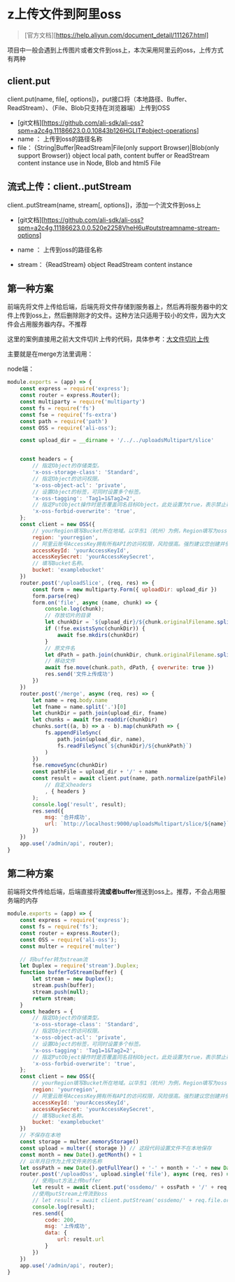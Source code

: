 # z上传文件到阿里oss

> [官方文档][https://help.aliyun.com/document_detail/111267.html]

项目中一般会遇到上传图片或者文件到oss上，本次采用阿里云的oss，上传方式有两种



## client.put

client.put(name, file[, options])，put接口将（本地路径、Buffer、ReadStream）、（File、Blob只支持在浏览器端）上传到OSS

- [git文档][https://github.com/ali-sdk/ali-oss?spm=a2c4g.11186623.0.0.10843b126HGLIT#object-operations]
 - name ： 上传到oss的路径名称
 - file： {String|Buffer|ReadStream|File(only support Browser)|Blob(only support Browser)} object local path, content buffer or ReadStream content instance use in Node, Blob and html5 File 

## 流式上传：client..putStream

client..putStream(name, stream[, options])，添加一个流文件到oss上

- [git文档][https://github.com/ali-sdk/ali-oss?spm=a2c4g.11186623.0.0.520e2258VheH6u#putstreamname-stream-options]

- name ： 上传到oss的路径名称
- stream： {ReadStream} object ReadStream content instance

## 第一种方案

前端先将文件上传给后端，后端先将文件存储到服务器上，然后再将服务器中的文件上传到oss上，然后删除刚才的文件。这种方法只适用于较小的文件，因为大文件会占用服务器内存。不推荐

这里的案例直接用之前大文件切片上传的代码，具体参考：<a name="大文件切片上传" href="./大文件切片上传.md">大文件切片上传</a>

主要就是在merge方法里调用： 

node端：

```js
module.exports = (app) => {
    const express = require('express');
    const router = express.Router();
    const multiparty = require('multiparty')
    const fs = require('fs')
    const fse = require('fs-extra')
    const path = require('path')
    const OSS = require('ali-oss');

    const upload_dir = __dirname + '/../../uploadsMultipart/slice'


    const headers = {
        // 指定Object的存储类型。
        'x-oss-storage-class': 'Standard',
        // 指定Object的访问权限。
        'x-oss-object-acl': 'private',
        // 设置Object的标签，可同时设置多个标签。
        'x-oss-tagging': 'Tag1=1&Tag2=2',
        // 指定PutObject操作时是否覆盖同名目标Object。此处设置为true，表示禁止覆盖同名Object。
        'x-oss-forbid-overwrite': 'true',
    };
    const client = new OSS({
        // yourRegion填写Bucket所在地域。以华东1（杭州）为例，Region填写为oss-cn-hangzhou。
        region: 'yourregion',
        // 阿里云账号AccessKey拥有所有API的访问权限，风险很高。强烈建议您创建并使用RAM用户进行API访问或日常运维，请登录RAM控制台创建RAM用户。
        accessKeyId: 'yourAccessKeyId',
        accessKeySecret: 'yourAccessKeySecret',
        // 填写Bucket名称。
        bucket: 'examplebucket'
    })
    router.post('/uploadSlice', (req, res) => {
        const form = new multiparty.Form({ uploadDir: upload_dir })
        form.parse(req)
        form.on('file', async (name, chunk) => {
            console.log(chunk);
            // 存放切片的目录 
            let chunkDir = `${upload_dir}/${chunk.originalFilename.split('.')[0]}`
            if (!fse.existsSync(chunkDir)) {
                await fse.mkdirs(chunkDir)
            }
            // 原文件名
            let dPath = path.join(chunkDir, chunk.originalFilename.split('.')[1])
            // 移动文件
            await fse.move(chunk.path, dPath, { overwrite: true })
            res.send('文件上传成功')
        })
    })
    router.post('/merge', async (req, res) => {
        let name = req.body.name
        let fname = name.split('.')[0]
        let chunkDir = path.join(upload_dir, fname)
        let chunks = await fse.readdir(chunkDir)
        chunks.sort((a, b) => a - b).map(chunkPath => {
            fs.appendFileSync(
                path.join(upload_dir, name),
                fs.readFileSync(`${chunkDir}/${chunkPath}`)
            )
        })
        fse.removeSync(chunkDir)
        const pathFile = upload_dir + '/' + name
        const result = await client.put(name, path.normalize(pathFile) // 此处上传到oss-----------------
            // 自定义headers
            , { headers }
        );
        console.log('result', result);
        res.send({
            msg: '合并成功',
            url: `http://localhost:9000/uploadsMultipart/slice/${name}`
        })
    })
    app.use('/admin/api', router);
}
```



## 第二种方案

前端将文件传给后端，后端直接将**流或者buffer**推送到oss上。推荐，不会占用服务端的内存

```js
module.exports = (app) => {
    const express = require('express');
    const fs = require('fs');
    const router = express.Router();
    const OSS = require('ali-oss');
    const multer = require('multer')
    
    // 将buffer转为stream流
    let Duplex = require('stream').Duplex;
    function bufferToStream(buffer) {
        let stream = new Duplex();
        stream.push(buffer);
        stream.push(null);
        return stream;
    }
    const headers = {
        // 指定Object的存储类型。
        'x-oss-storage-class': 'Standard',
        // 指定Object的访问权限。
        'x-oss-object-acl': 'private',
        // 设置Object的标签，可同时设置多个标签。
        'x-oss-tagging': 'Tag1=1&Tag2=2',
        // 指定PutObject操作时是否覆盖同名目标Object。此处设置为true，表示禁止覆盖同名Object。
        'x-oss-forbid-overwrite': 'true',
    };
    const client = new OSS({
        // yourRegion填写Bucket所在地域。以华东1（杭州）为例，Region填写为oss-cn-hangzhou。
        region: 'yourregion',
        // 阿里云账号AccessKey拥有所有API的访问权限，风险很高。强烈建议您创建并使用RAM用户进行API访问或日常运维，请登录RAM控制台创建RAM用户。
        accessKeyId: 'yourAccessKeyId',
        accessKeySecret: 'yourAccessKeySecret',
        // 填写Bucket名称。
        bucket: 'examplebucket'
    })
    // 不保存在本地
    const storage = multer.memoryStorage()
    const upload = multer({ storage }) // 这段代码设置文件不在本地保存
    const month = new Date().getMonth() + 1
    // 以年月日作为上传文件夹的名称
    let ossPath = new Date().getFullYear() + '-' + month + '-' + new Date().getDate()
    router.post('/uploadOss', upload.single('file'), async (req, res) => {
        // 使用put方法上传buffer
        let result = await client.put('ossdemo/' + ossPath + '/' + req.file.originalname, req.file.buffer);
        //使用putStream上传流到oss
        // let result = await client.putStream('ossdemo/' + req.file.originalname, bufferToStream(req.file.buffer));
        console.log(result);
        res.send({
            code: 200,
            msg: '上传成功',
            data: {
                url: result.url
            }
        })
    })
    app.use('/admin/api', router);
}
```

